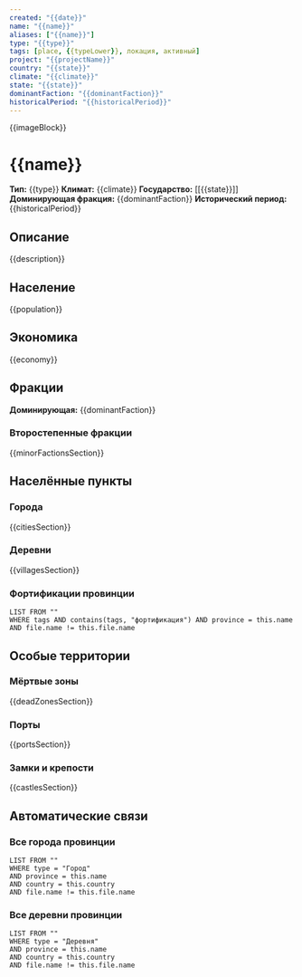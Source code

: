 ```yaml
---
created: "{{date}}"
name: "{{name}}"
aliases: ["{{name}}"]
type: "{{type}}"
tags: [place, {{typeLower}}, локация, активный]
project: "{{projectName}}"
country: "{{state}}"
climate: "{{climate}}"
state: "{{state}}"
dominantFaction: "{{dominantFaction}}"
historicalPeriod: "{{historicalPeriod}}"
---
```


{{imageBlock}}

# {{name}}

**Тип:** {{type}}
**Климат:** {{climate}}
**Государство:** [[{{state}}]]
**Доминирующая фракция:** {{dominantFaction}}
**Исторический период:** {{historicalPeriod}}

## Описание
{{description}}

## Население
{{population}}

## Экономика
{{economy}}

## Фракции
**Доминирующая:** {{dominantFaction}}

### Второстепенные фракции
{{minorFactionsSection}}

## Населённые пункты
### Города
{{citiesSection}}

### Деревни
{{villagesSection}}

### Фортификации провинции
```dataview
LIST FROM ""
WHERE tags AND contains(tags, "фортификация") AND province = this.name AND file.name != this.file.name
```

## Особые территории
### Мёртвые зоны
{{deadZonesSection}}

### Порты
{{portsSection}}

### Замки и крепости
{{castlesSection}}

## Автоматические связи

### Все города провинции
```dataview
LIST FROM ""
WHERE type = "Город" 
AND province = this.name
AND country = this.country 
AND file.name != this.file.name
```

### Все деревни провинции
```dataview
LIST FROM ""
WHERE type = "Деревня" 
AND province = this.name
AND country = this.country 
AND file.name != this.file.name
```

